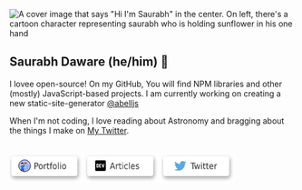 ![A cover image that says "Hi I'm Saurabh" in the center. On left, there's a cartoon character representing saurabh who is holding sunflower in his one hand](https://res.cloudinary.com/saurabhdaware/image/upload/v1594271019/saurabh2019/projects/githubprofile.png)

## Saurabh Daware (he/him) 🌻

I lovee open-source! On my GitHub, You will find NPM libraries and other (mostly) JavaScript-based projects. I am currently working on creating a new static-site-generator [@abelljs](https://github.com/abelljs)

When I'm not coding, I love reading about Astronomy and bragging about the things I make on [My Twitter](https://twitter.com/saurabhcodes).

<!-- <a title="Portfolio" href="https://saurabhdaware.in">
  <img src="https://saurabhdaware.in/assets/images/logo-192.png" alt="Saurabh Daware's Portfolio" width="26" />
</a>
&nbsp;
<a title="DEV.to" href="https://dev.to/saurabhdaware">
  <img src="https://d2fltix0v2e0sb.cloudfront.net/dev-badge.svg" alt="Saurabh Daware 🌻's DEV Profile" width="22">
</a>
&nbsp;
<a title="Twitter" href="https://twitter.com/saurabhcodes">
  <img src="icons/twitter.svg" alt="Saurabh Daware 🌻's Twitter Profile" width="26">
</a>
<br/>

<br/> -->

<br/>
<a title="Portfolio, saurabhdaware.in" href="https://saurabhdaware.in"><img alt="My portfolio, saurabhdaware.in" src="icons/portfoliobutton.png" width="130" /></a> <a title="DEV.to Articles" href="https://dev.to/saurabhdaware"><img alt="My DEV.to Profile" src="icons/articles.png" width="130" /></a> <a title="Twitter Profile" href="https://twitter.com/saurabhcodes"><img alt="MY Twitter Profile" src="icons/twitter.png" width="130" /></a>